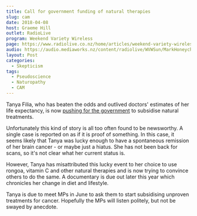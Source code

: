 ```yaml
---
title: Call for government funding of natural therapies
slug: cam
date: 2018-04-08
host: Graeme Hill
outlet: RadioLive
program: Weekend Variety Wireless
page: https://www.radiolive.co.nz/home/articles/weekend-variety-wireless/2018/04/skeptical-thoughts--diet-pills---life-expectancy.html
audio: https://audio.mediaworks.nz/content/radiolive/WVWSun/MarkHoneychurch08_04_18.mp3
layout: Post
categories:
  - Skepticism
tags:
  - Pseudoscience
  - Naturopathy
  - CAM
---
```


Tanya Filia​, who has beaten the odds and outlived doctors' estimates of her life expectancy, is now [pushing for the government](https://www.stuff.co.nz/auckland/local-news/northland/102823347/woman-with-brain-tumour-wants-natural-therapies-subsidised-by-pharmac) to subsidise natural treatments.

<!-- more -->

Unfortunately this kind of story is all too often found to be newsworthy. A single case is reported on as if it is proof of something. In this case, it seems likely that Tanya was lucky enough to have a spontaneous remission of her brain cancer - or maybe just a hiatus. She has not been back for scans, so it's not clear what her current status is.

However, Tanya has misattributed this lucky event to her choice to use rongoa, vitamin C and other natural therapies and is now trying to convince others to do the same. A documentary is due out later this year which chronicles her change in diet and lifestyle.

Tanya is due to meet MPs in June to ask them to start subsidising unproven treatments for cancer. Hopefully the MPs will listen politely, but not be swayed by anecdote.
